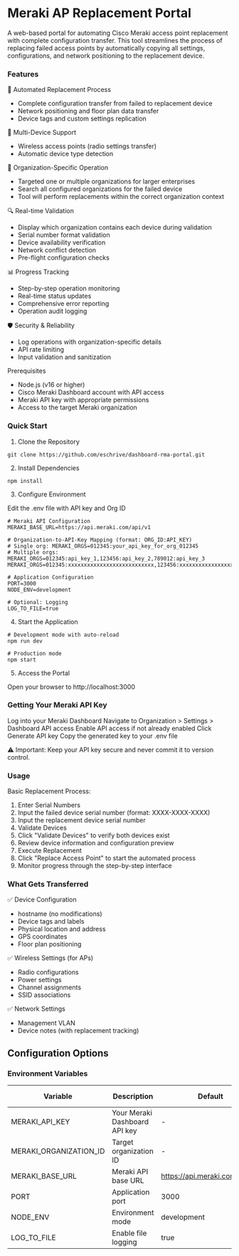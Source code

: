# Meraki AP Replacement Portal

A web-based portal for automating Cisco Meraki access point replacement with complete configuration transfer. This tool streamlines the process of replacing failed access points by automatically copying all settings, configurations, and network positioning to the replacement device.


### Features

🔧 Automated Replacement Process


- Complete configuration transfer from failed to replacement device
- Network positioning and floor plan data transfer
- Device tags and custom settings replication

📡 Multi-Device Support


- Wireless access points (radio settings transfer)
- Automatic device type detection

🎯 Organization-Specific Operation


- Targeted one or multiple organizations for larger enterprises
- Search all configured organizations for the failed device
- Tool will perform replacements within the correct organization context

🔍 Real-time Validation


- Display which organization contains each device during validation
- Serial number format validation
- Device availability verification
- Network conflict detection
- Pre-flight configuration checks

📊 Progress Tracking


- Step-by-step operation monitoring
- Real-time status updates
- Comprehensive error reporting
- Operation audit logging

🛡️ Security & Reliability


- Log operations with organization-specific details
- API rate limiting
- Input validation and sanitization

Prerequisites

- Node.js (v16 or higher)
- Cisco Meraki Dashboard account with API access
- Meraki API key with appropriate permissions
- Access to the target Meraki organization

### Quick Start

1. Clone the Repository

```
git clone https://github.com/eschrive/dashboard-rma-portal.git
```
2. Install Dependencies

```
npm install 
```

3. Configure Environment

Edit the .env file with API key and Org ID

```
# Meraki API Configuration
MERAKI_BASE_URL=https://api.meraki.com/api/v1

# Organization-to-API-Key Mapping (format: ORG_ID:API_KEY)
# Single org: MERAKI_ORGS=012345:your_api_key_for_org_012345
# Multiple orgs: MERAKI_ORGS=012345:api_key_1,123456:api_key_2,789012:api_key_3
MERAKI_ORGS=012345:xxxxxxxxxxxxxxxxxxxxxxxxxxx,123456:xxxxxxxxxxxxxxxxxxxxxxxxxxx

# Application Configuration
PORT=3000
NODE_ENV=development

# Optional: Logging
LOG_TO_FILE=true
```

4. Start the Application

```
# Development mode with auto-reload
npm run dev

# Production mode
npm start
```

5. Access the Portal

Open your browser to http://localhost:3000


### Getting Your Meraki API Key

Log into your Meraki Dashboard
Navigate to Organization > Settings > Dashboard API access
Enable API access if not already enabled
Click Generate API key
Copy the generated key to your .env file

⚠️ Important: Keep your API key secure and never commit it to version control.


### Usage

Basic Replacement Process: 

1. Enter Serial Numbers
2. Input the failed device serial number (format: XXXX-XXXX-XXXX)
3. Input the replacement device serial number
4. Validate Devices
5. Click "Validate Devices" to verify both devices exist
6. Review device information and configuration preview
7. Execute Replacement
8. Click "Replace Access Point" to start the automated process
9. Monitor progress through the step-by-step interface

### What Gets Transferred

✅ Device Configuration


- hostname (no modifications)
- Device tags and labels
- Physical location and address
- GPS coordinates
- Floor plan positioning

✅ Wireless Settings (for APs)


- Radio configurations
- Power settings
- Channel assignments
- SSID associations

✅ Network Settings


- Management VLAN
- Device notes (with replacement tracking)


## Configuration Options

### Environment Variables

| Variable	| Description	| Default	| Modification Required |
----------- | ----------- | ------- | -------- |
| MERAKI_API_KEY	| Your Meraki Dashboard API key |	- |	✅ |
| MERAKI_ORGANIZATION_ID	| Target organization ID	| - |	✅ |
| MERAKI_BASE_URL |	Meraki API base URL |	https://api.meraki.com/api/v1 |	❌ |
| PORT	| Application port |	3000 |	❌ |
| NODE_ENV	| Environment mode |	development |	❌ |
| LOG_TO_FILE |	Enable file logging |	true |	❌ |
